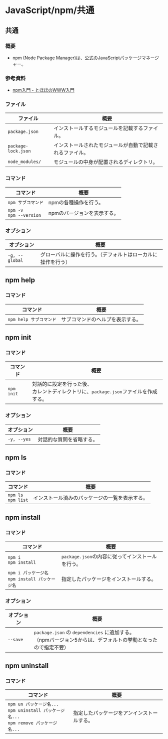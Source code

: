 # JavaScript/npm/共通

## 共通

### 概要

- npm (Node Package Manager)は、公式のJavaScriptパッケージマネージャー。

### 参考資料

- [npm入門 - とほほのWWW入門](https://www.tohoho-web.com/ex/npm.html)

### ファイル

| ファイル            | 概要                                                     |
| ------------------- | -------------------------------------------------------- |
| `package.json`      | インストールするモジュールを記載するファイル。           |
| `package-lock.json` | インストールされたモジュールが自動で記載されるファイル。 |
| `node_modules/`     | モジュールの中身が配置されるディレクトリ。               |

### コマンド

| コマンド                      | 概要                        |
| ----------------------------- | --------------------------- |
| `npm サブコマンド`            | npmの各種操作を行う。       |
| `npm -v`<br />`npm --version` | npmのバージョンを表示する。 |

### オプション

| オプション     | 概要                                                         |
| -------------- | ------------------------------------------------------------ |
| `-g, --global` | グローバルに操作を行う。（デフォルトはローカルに操作を行う） |

## npm help

### コマンド

| コマンド                | 概要                             |
| ----------------------- | -------------------------------- |
| `npm help サブコマンド` | サブコマンドのヘルプを表示する。 |

## npm init

### コマンド

| コマンド   | 概要                                                         |
| ---------- | ------------------------------------------------------------ |
| `npm init` | 対話的に設定を行った後、<br />カレントディレクトリに、`package.json`ファイルを作成する。 |

### オプション

| オプション  | 概要                     |
| ----------- | ------------------------ |
| `-y, --yes` | 対話的な質問を省略する。 |

## npm ls

### コマンド

| コマンド                 | 概要                                           |
| ------------------------ | ---------------------------------------------- |
| `npm ls`<br />`npm list` | インストール済みのパッケージの一覧を表示する。 |

## npm install

### コマンド

| コマンド                                             | 概要                                             |
| ---------------------------------------------------- | ------------------------------------------------ |
| `npm i`<br />`npm install`                           | `package.json`の内容に従ってインストールを行う。 |
| `npm i パッケージ名`<br />`npm install パッケージ名` | 指定したパッケージをインストールする。           |

### オプション

| オプション | 概要                                                         |
| ---------- | ------------------------------------------------------------ |
| `--save`   | `package.json` の `dependencies` に追加する。<br />（npmバージョン5からは、デフォルトの挙動となったので指定不要） |

## npm uninstall

### コマンド

| コマンド                                                     | 概要                                       |
| ------------------------------------------------------------ | ------------------------------------------ |
| `npm un パッケージ名...`<br />`npm uninstall パッケージ名...`<br />`npm remove パッケージ名...` | 指定したパッケージをアンインストールする。 |
